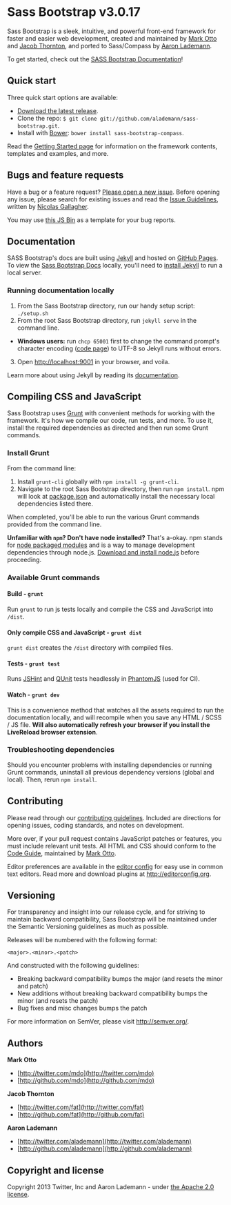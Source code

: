 # Sass Bootstrap v3.0.17

Sass Bootstrap is a sleek, intuitive, and powerful front-end framework for faster and easier web development, created and maintained by [Mark Otto](http://twitter.com/mdo) and [Jacob Thornton](http://twitter.com/fat), and ported to Sass/Compass by [Aaron Lademann](https://github.com/alademann).

To get started, check out the [SASS Bootstrap Documentation](http://alademann.github.io/sass-bootstrap/)!



## Quick start

Three quick start options are available:

* [Download the latest release](https://github.com/alademann/sass-bootstrap/releases/tag/3.0.2).
* Clone the repo: `$ git clone git://github.com/alademann/sass-bootstrap.git`.
* Install with [Bower](http://bower.io): `bower install sass-bootstrap-compass`.

Read the [Getting Started page](http://alademann.github.io/sass-bootstrap/getting-started/) for information on the framework contents, templates and examples, and more.


## Bugs and feature requests

Have a bug or a feature request? [Please open a new issue](https://github.com/alademann/sass-bootstrap/issues). Before opening any issue, please search for existing issues and read the [Issue Guidelines](https://github.com/necolas/issue-guidelines), written by [Nicolas Gallagher](https://github.com/necolas/).

You may use [this JS Bin](http://jsbin.com/aYazOwU/1/edit) as a template for your bug reports.



## Documentation

SASS Bootstrap's docs are built using [Jekyll](http://jekyllrb.com) and hosted on [GitHub Pages](http://pages.github.com/). To view the [Sass Bootstrap Docs](http://alademann.github.io/sass-bootstrap/) locally, you'll need to [install Jekyll](https://github.com/mojombo/jekyll/wiki/install) to run a local server.


### Running documentation locally

1. From the Sass Bootstrap directory, run our handy setup script: `./setup.sh`
2. From the root Sass Bootstrap directory, run `jekyll serve` in the command line.
  - **Windows users:** run `chcp 65001` first to change the command prompt's character encoding ([code page](http://en.wikipedia.org/wiki/Windows_code_page)) to UTF-8 so Jekyll runs without errors.
3. Open <http://localhost:9001> in your browser, and voila.

Learn more about using Jekyll by reading its [documentation](http://jekyllrb.com/docs/home/).

## Compiling CSS and JavaScript

Sass Bootstrap uses [Grunt](http://gruntjs.com/) with convenient methods for working with the framework. It's how we compile our code, run tests, and more. To use it, install the required dependencies as directed and then run some Grunt commands.

### Install Grunt

From the command line:

1. Install `grunt-cli` globally with `npm install -g grunt-cli`.
2. Navigate to the root Sass Bootstrap directory, then run `npm install`. npm will look at [package.json](package.json) and automatically install the necessary local dependencies listed there.

When completed, you'll be able to run the various Grunt commands provided from the command line.

**Unfamiliar with `npm`? Don't have node installed?** That's a-okay. npm stands for [node packaged modules](http://npmjs.org/) and is a way to manage development dependencies through node.js. [Download and install node.js](http://nodejs.org/download/) before proceeding.

### Available Grunt commands

#### Build - `grunt`
Run `grunt` to run js tests locally and compile the CSS and JavaScript into `/dist`.

#### Only compile CSS and JavaScript - `grunt dist`
`grunt dist` creates the `/dist` directory with compiled files.

#### Tests - `grunt test`
Runs [JSHint](http://jshint.com) and [QUnit](http://qunitjs.com/) tests headlessly in [PhantomJS](http://phantomjs.org/) (used for CI).

#### Watch - `grunt dev`
This is a convenience method that watches all the assets required to run the documentation locally, and will recompile when you save any HTML / SCSS / JS file.  __Will also automatically refresh your browser if you install the LiveReload browser extension__.

### Troubleshooting dependencies

Should you encounter problems with installing dependencies or running Grunt commands, uninstall all previous dependency versions (global and local). Then, rerun `npm install`.




## Contributing

Please read through our [contributing guidelines](https://github.com/alademann/sass-bootstrap/blob/master/CONTRIBUTING.md). Included are directions for opening issues, coding standards, and notes on development.

More over, if your pull request contains JavaScript patches or features, you must include relevant unit tests. All HTML and CSS should conform to the [Code Guide](http://github.com/mdo/code-guide), maintained by [Mark Otto](http://github.com/mdo).

Editor preferences are available in the [editor config](.editorconfig) for easy use in common text editors. Read more and download plugins at <http://editorconfig.org>.





## Versioning

For transparency and insight into our release cycle, and for striving to maintain backward compatibility, Sass Bootstrap will be maintained under the Semantic Versioning guidelines as much as possible.

Releases will be numbered with the following format:

`<major>.<minor>.<patch>`

And constructed with the following guidelines:

* Breaking backward compatibility bumps the major (and resets the minor and patch)
* New additions without breaking backward compatibility bumps the minor (and resets the patch)
* Bug fixes and misc changes bumps the patch

For more information on SemVer, please visit <http://semver.org/>.



## Authors

**Mark Otto**

+ [http://twitter.com/mdo](http://twitter.com/mdo)
+ [http://github.com/mdo](http://github.com/mdo)

**Jacob Thornton**

+ [http://twitter.com/fat](http://twitter.com/fat)
+ [http://github.com/fat](http://github.com/fat)

**Aaron Lademann**

+ [http://twitter.com/alademann](http://twitter.com/alademann)
+ [http://github.com/alademann](http://github.com/alademann)



## Copyright and license

Copyright 2013 Twitter, Inc and Aaron Lademann - under [the Apache 2.0 license](LICENSE).
